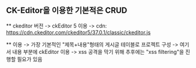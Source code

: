 ## CK-Editor을 이용한 기본적은 CRUD ##

** ckeditor 버전
  -> ckEditor 5 이용
  -> cdn: https://cdn.ckeditor.com/ckeditor5/37.0.1/classic/ckeditor.js

** 이용
  -> 가장 기본적인 "제목+내용"형태의 게시글 테이블로 프로젝트 구성
  -> 여기서 내용 부분에 ckEditor 이용
  -> xss 공격을 막기 위해 추후에는 "xss filtering"을 진행할 필요가 있음
